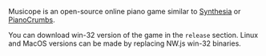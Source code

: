 Musicope is an open-source online piano game similar to [Synthesia][1] or [PianoCrumbs][2]. 

You can download win-32 version of the game in the `release` section. Linux and MacOS versions can be made by replacing NW.js win-32 binaries.

[1]: http://synthesiagame.com/
[2]: http://www.pianocrumbs.com/piano/
